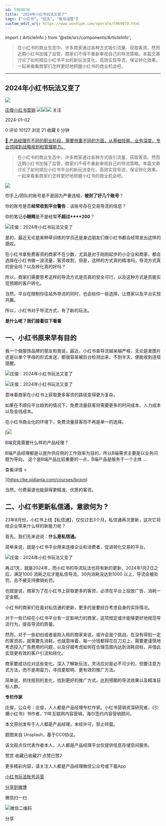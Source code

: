 ```yaml
---
id: 5969070
title: "2024年小红书玩法又变了"
tags: ["小红书", "玩法", "账号运营"]
custom_edit_url: https://www.woshipm.com/operate/5969070.html
---
```

import { ArticleInfo } from '@site/src/components/ArticleInfo';

<ArticleInfo
    author="庄俊小红书营销"
    authorLink="https://www.woshipm.com/u/1227135"
    published="2024-01-02"
    views={10127}
    comments={0}
    collects={21}
/>

> 在小红书的商业生态中，许多商家通过各种方式吸引流量、获取客资。然而近期小红书加强了监管，商家们不得不重新审视自己的导流策略。本篇文章讨论了如何顺应小红书平台的新玩法变化，高效实现导流，保证转化效果。一起来看看商家们怎样更好地把握小红书的商业机会吧。

---

## 2024年小红书玩法又变了

[![](https://static.woshipm.com/APP_U_202212_20221212182502_4453.jpeg?imageView2/1/w/72/h/72/q/100)](https://www.woshipm.com/u/1227135)

[庄俊小红书营销](https://www.woshipm.com/u/1227135) ![](https://static.woshipm.com/tag/1121_1@2x.png)![](https://static.woshipm.com/tag/2403_1@2x.png)![](https://static.woshipm.com/tag/2404_1@2x.png) 关注

2024-01-02

0 评论 10127 浏览 21 收藏 6 分钟

[🔗 产品经理在不同的职业阶段，需要侧重不同的方面，从基础技能、业务深度、专业领域到战略规划和管理能力。](https://ke.qidianla.com/courses/90pm)

> 在小红书的商业生态中，许多商家通过各种方式吸引流量、获取客资。然而近期小红书加强了监管，商家们不得不重新审视自己的导流策略。本篇文章讨论了如何顺应小红书平台的新玩法变化，高效实现导流，保证转化效果。一起来看看商家们怎样更好地把握小红书的商业机会吧。

![](https://image.woshipm.com/2023/04/13/56abfb80-d9ef-11ed-a6e8-00163e0b5ff3.jpg)

你手上/团队的账号是不是因为严重违规，**被封了好几个账号**？

你的账号是否**经常收到平台警告**：该账号存在交易导流的信息？

你的笔记**小眼睛**是不是经常**不超过****200**？

![庄俊：2024年小红书玩法又变了](https://image.yunyingpai.com/wp/2024/01/F0AwQW9cOawA561qloY2.jpeg)

是的，最近无论是来种草训练的学员还是身边朋友们做小红书都会经常发出这样的感叹。

在小红书拿免费客资的商家不在少数，尤其是对于刚刚起步的小企业和商家，都会选择在小红书做一波流量、客资收割，但是，这样的方式真的精准吗，导流方式真的安全吗？以及转化真的好吗？

所以，商家们需要思考这样的导流方式是否真的安全可行，以及这种方式是否能实现预期的客户转化。

当然，平台在限制你往站外导流的同时，也会给你一些选择，让商家以及平台实现共赢。

所以，小红书对于导流方式，有了新的玩法。

**是什么呢？我们接着往下看看**

## 一、小红书原来早有目的

我一个做服饰品牌的朋友和我说，最近，小红书查导流越来越严格，无论是发图片还是以单个字母的形式发送，都很容易被后台检测出来，不到半天，便能收到违规提醒。

![庄俊：2024年小红书玩法又变了](https://image.yunyingpai.com/wp/2024/01/HCTnYUR8aWveafI3dSny.jpeg)

![庄俊：2024年小红书玩法又变了](https://image.yunyingpai.com/wp/2024/01/jC2md7zNA4BsstD68KhK.jpeg)

意味着商家在小红书上获取更多客资的路径变得更为复杂。

如果在不顺应平台趋势的情况下，免费流量获客将需要更多的时间成本、人力成本以及金钱成本。

在小红书商业化的环境下，免费流量获客将不再是单一的选择。

[![](https://image.woshipm.com/2023/08/02/f7cafd68-30e3-11ee-9da3-00163e0b5ff3.png)

B端究竟需要什么样的产品经理？

B端产品经理都是以提升供应侧的工作效率为目的，所以B端需求主要是以业务问题为导向。 这个是B端产品比较重要的一点，B端产品是服务于一个主体 ...

查看详情 >

](https://ke.qidianla.com/courses/bcpm)

当然，付费渠道也能获得更精准、优质的客资。

## 二、小红书更新私信通，意欲何为？

23年8月份，小红书上线【私信通】，仅仅过去3个月，私信通再次更新，这次它将给企业带来什么样的新能力呢？

首先，我们先来说说：**什么是私信通。**

简单来说，就是小红书平台用来连接企业和消费者，促进转化交易的平台。

![庄俊：2024年小红书玩法又变了](https://image.yunyingpai.com/wp/2024/01/gR3CTBqjlmrf5PK1cAbz.jpeg)

再过1天，就是2024年，而小红书的导流玩法也将有新的更新，2024年1月2日之后，满足1000 消耗之后才能私信导流，30内消耗没达到1000 以上，导流会被处罚，且不被支持撤销处罚。

也就是说，商家为了在小红书上获取更多的客资，必须在平台上投放广告、消耗一定金额。

小红书的商家们在面对私信通的更新，更多的是要综合考虑自身的实际情况。

对于一些已经在小红书平台有一定影响力的商家，这项规定或许能够更好地规范导流行为，提高导流的质量。

然而，对于一些初创或者是刚入局的商家来说，或许会是个挑战，在没有得到一定的客资前，就需要先消耗，也就意味着，每一分钱都得花在刀刃上，需要更谨慎地考虑投入广告费用的问题，以及仔细考虑如何在合理范围内达到消耗目标，并借此实现更有效的客户引流和转化。

商家要成功应对这些变化，深入了解新玩法，灵活应对是必不可少的，但要注意方式方法，而不是用蛮力，寻找更聪明、更有效的推广方法。

简单说，抓住规则的变化，找到更好的推广方式，达到预期的导流效果以及精准目标人群。

**专栏作家**

庄俊，公众号：庄俊，人人都是产品经理专栏作家。小红书营销资深研究者，《引爆小红书》书作者，11年互联网内容营销，海尔签约内容营销顾问，

本文原创发布于人人都是产品经理，未经许可，禁止转载。

题图来自 Unsplash，基于CC0协议。

该文观点仅代表作者本人，人人都是产品经理平台仅提供信息存储空间服务。

赞赏 收藏已收藏21 点赞已赞2

更多精彩内容，请关注人人都是产品经理微信公众号或下载App

[小红书](https://www.woshipm.com/tag/%e5%b0%8f%e7%ba%a2%e4%b9%a6)[玩法](https://www.woshipm.com/tag/%e7%8e%a9%e6%b3%95)[账号运营](https://www.woshipm.com/tag/%e8%b4%a6%e5%8f%b7%e8%bf%90%e8%90%a5)

[分享到微博](https://service.weibo.com/share/share.php?appkey=2775287854&title=2024年小红书玩法又变了&url=https://www.woshipm.com/operate/5969070.html&pic=https://image.woshipm.com/2023/04/13/56abfb80-d9ef-11ed-a6e8-00163e0b5ff3.jpg)

微信扫一扫

![微信二维码](https://api.pwmqr.com/qrcode/create/?url=https://www.woshipm.com/operate/5969070.html)

分享